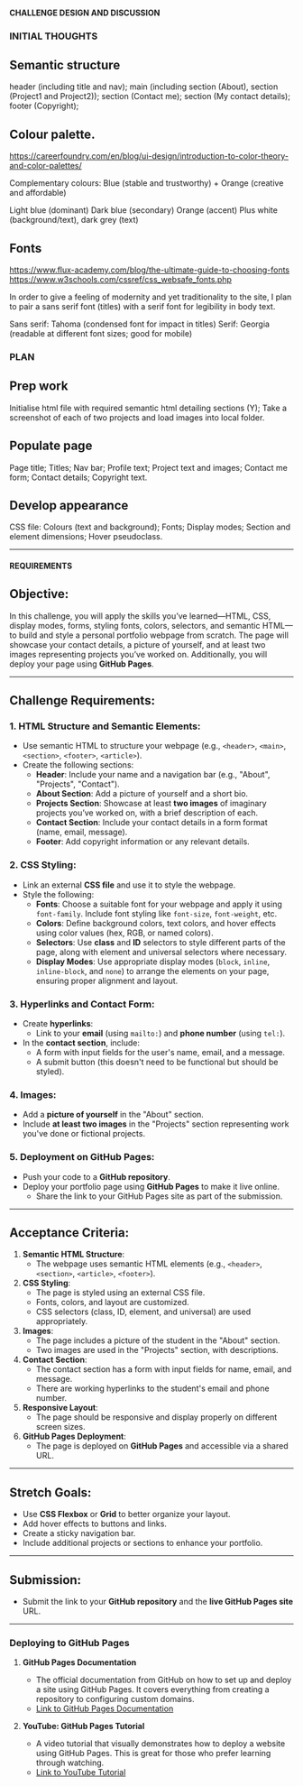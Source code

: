 #### CHALLENGE DESIGN AND DISCUSSION

### INITIAL THOUGHTS

## Semantic structure

header (including title and nav);
main (including section (About), section (Project1 and Project2));
section (Contact me);
section (My contact details);
footer (Copyright);

## Colour palette.

https://careerfoundry.com/en/blog/ui-design/introduction-to-color-theory-and-color-palettes/

Complementary colours: Blue (stable and trustworthy) + Orange (creative and affordable)

Light blue (dominant)
Dark blue (secondary)
Orange (accent)
Plus white (background/text), dark grey (text)

## Fonts

https://www.flux-academy.com/blog/the-ultimate-guide-to-choosing-fonts
https://www.w3schools.com/cssref/css_websafe_fonts.php

In order to give a feeling of modernity and yet traditionality to the site, I plan to pair a sans serif font (titles) with a serif font for legibility in body text.

Sans serif: Tahoma (condensed font for impact in titles)
Serif: Georgia (readable at different font sizes; good for mobile)

### PLAN

## Prep work
Initialise html file with required semantic html detailing sections (Y);
Take a screenshot of each of two projects and load images into local folder.

## Populate page
   Page title;
   Titles;
   Nav bar;
   Profile text;
   Project text and images;
   Contact me form;
   Contact details;
   Copyright text.

## Develop appearance

CSS file:
   Colours (text and background);
   Fonts;
   Display modes;
   Section and element dimensions;
   Hover pseudoclass.

-----

#### REQUIREMENTS

## Objective:

In this challenge, you will apply the skills you’ve learned—HTML, CSS, display modes, forms, styling fonts, colors, selectors, and semantic HTML—to build and style a personal portfolio webpage from scratch. The page will showcase your contact details, a picture of yourself, and at least two images representing projects you’ve worked on. Additionally, you will deploy your page using **GitHub Pages**.

---

## Challenge Requirements:

### 1. HTML Structure and Semantic Elements:

- Use semantic HTML to structure your webpage (e.g., `<header>`, `<main>`, `<section>`, `<footer>`, `<article>`).
- Create the following sections:
  - **Header**: Include your name and a navigation bar (e.g., "About", "Projects", "Contact").
  - **About Section**: Add a picture of yourself and a short bio.
  - **Projects Section**: Showcase at least **two images** of imaginary projects you’ve worked on, with a brief description of each.
  - **Contact Section**: Include your contact details in a form format (name, email, message).
  - **Footer**: Add copyright information or any relevant details.

### 2. CSS Styling:

- Link an external **CSS file** and use it to style the webpage.
- Style the following:
  - **Fonts**: Choose a suitable font for your webpage and apply it using `font-family`. Include font styling like `font-size`, `font-weight`, etc.
  - **Colors**: Define background colors, text colors, and hover effects using color values (hex, RGB, or named colors).
  - **Selectors**: Use **class** and **ID** selectors to style different parts of the page, along with element and universal selectors where necessary.
  - **Display Modes**: Use appropriate display modes (`block`, `inline`, `inline-block`, and `none`) to arrange the elements on your page, ensuring proper alignment and layout.

### 3. Hyperlinks and Contact Form:

- Create **hyperlinks**:
  - Link to your **email** (using `mailto:`) and **phone number** (using `tel:`).
- In the **contact section**, include:
  - A form with input fields for the user's name, email, and a message.
  - A submit button (this doesn't need to be functional but should be styled).

### 4. Images:

- Add a **picture of yourself** in the "About" section.
- Include **at least two images** in the "Projects" section representing work you've done or fictional projects.

### 5. Deployment on GitHub Pages:

- Push your code to a **GitHub repository**.
- Deploy your portfolio page using **GitHub Pages** to make it live online.
  - Share the link to your GitHub Pages site as part of the submission.

---

## Acceptance Criteria:

1. **Semantic HTML Structure**:
   - The webpage uses semantic HTML elements (e.g., `<header>`, `<section>`, `<article>`, `<footer>`).
2. **CSS Styling**:
   - The page is styled using an external CSS file.
   - Fonts, colors, and layout are customized.
   - CSS selectors (class, ID, element, and universal) are used appropriately.
3. **Images**:
   - The page includes a picture of the student in the "About" section.
   - Two images are used in the "Projects" section, with descriptions.
4. **Contact Section**:
   - The contact section has a form with input fields for name, email, and message.
   - There are working hyperlinks to the student's email and phone number.
5. **Responsive Layout**:
   - The page should be responsive and display properly on different screen sizes.
6. **GitHub Pages Deployment**:
   - The page is deployed on **GitHub Pages** and accessible via a shared URL.

---

## Stretch Goals:

- Use **CSS Flexbox** or **Grid** to better organize your layout.
- Add hover effects to buttons and links.
- Create a sticky navigation bar.
- Include additional projects or sections to enhance your portfolio.

---

## Submission:

- Submit the link to your **GitHub repository** and the **live GitHub Pages site** URL.

---

### Deploying to GitHub Pages

1. **GitHub Pages Documentation**

   - The official documentation from GitHub on how to set up and deploy a site using GitHub Pages. It covers everything from creating a repository to configuring custom domains.
   - [Link to GitHub Pages Documentation](https://docs.github.com/en/pages)

2. **YouTube: GitHub Pages Tutorial**
   - A video tutorial that visually demonstrates how to deploy a website using GitHub Pages. This is great for those who prefer learning through watching.
   - [Link to YouTube Tutorial](https://www.youtube.com/watch?v=BT4WzyT2g8k)



